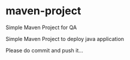 # maven-project

Simple Maven Project for QA

Simple Maven Project to deploy java application

Please do commit and push it...
